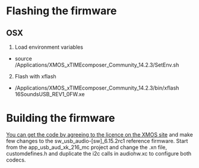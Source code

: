 # Flashing the firmware

## OSX

1. Load environment variables
* source /Applications/XMOS_xTIMEcomposer_Community_14.2.3/SetEnv.sh

2. Flash with xflash
* /Applications/XMOS_xTIMEcomposer_Community_14.2.3/bin/xflash 16SoundsUSB_REV1_0FW.xe

# Building the firmware

[You can get the code by agreeing to the licence on the XMOS site](https://www.xmos.com/download/accept/sw_usb_audio-%5Bsw%5D%286.15.2rc1%29.zip) and make few changes to the sw_usb_audio-[sw]_6.15.2rc1 reference firmware. Start from the app_usb_aud_xk_216_mc project and change the .xn file, customdefines.h and duplicate the i2c calls in audiohw.xc to configure both codecs.

